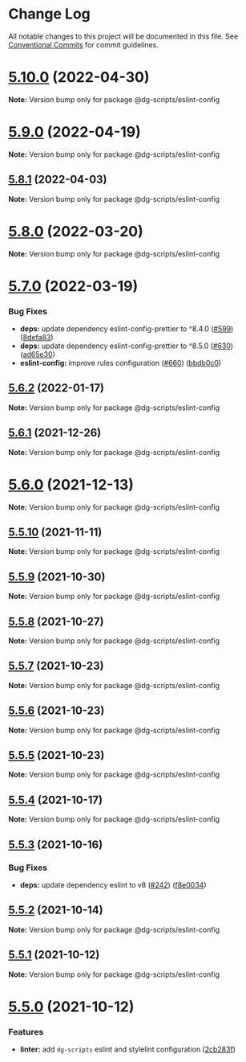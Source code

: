 # Change Log

All notable changes to this project will be documented in this file.
See [Conventional Commits](https://conventionalcommits.org) for commit guidelines.

# [5.10.0](https://github.com/sabertazimi/bod/compare/v5.9.0...v5.10.0) (2022-04-30)

**Note:** Version bump only for package @dg-scripts/eslint-config





# [5.9.0](https://github.com/sabertazimi/bod/compare/v5.8.1...v5.9.0) (2022-04-19)

**Note:** Version bump only for package @dg-scripts/eslint-config





## [5.8.1](https://github.com/sabertazimi/bod/compare/v5.8.0...v5.8.1) (2022-04-03)

**Note:** Version bump only for package @dg-scripts/eslint-config





# [5.8.0](https://github.com/sabertazimi/bod/compare/v5.7.0...v5.8.0) (2022-03-20)

**Note:** Version bump only for package @dg-scripts/eslint-config





# [5.7.0](https://github.com/sabertazimi/bod/compare/v5.6.2...v5.7.0) (2022-03-19)


### Bug Fixes

* **deps:** update dependency eslint-config-prettier to ^8.4.0 ([#599](https://github.com/sabertazimi/bod/issues/599)) ([8defa83](https://github.com/sabertazimi/bod/commit/8defa83023710d1fcbda911175456c09be448c92))
* **deps:** update dependency eslint-config-prettier to ^8.5.0 ([#630](https://github.com/sabertazimi/bod/issues/630)) ([ad65e30](https://github.com/sabertazimi/bod/commit/ad65e309b874fca0011db65ff5e5b8303f26b178))
* **eslint-config:** improve rules configuration ([#660](https://github.com/sabertazimi/bod/issues/660)) ([bbdb0c0](https://github.com/sabertazimi/bod/commit/bbdb0c02e4aab8c6ef3206f18d96e29503b28032))





## [5.6.2](https://github.com/sabertazimi/bod/compare/v5.6.1...v5.6.2) (2022-01-17)

**Note:** Version bump only for package @dg-scripts/eslint-config





## [5.6.1](https://github.com/sabertazimi/bod/compare/v5.6.0...v5.6.1) (2021-12-26)

**Note:** Version bump only for package @dg-scripts/eslint-config





# [5.6.0](https://github.com/sabertazimi/bod/compare/v5.5.10...v5.6.0) (2021-12-13)

**Note:** Version bump only for package @dg-scripts/eslint-config





## [5.5.10](https://github.com/sabertazimi/bod/compare/v5.5.9...v5.5.10) (2021-11-11)

**Note:** Version bump only for package @dg-scripts/eslint-config





## [5.5.9](https://github.com/sabertazimi/bod/compare/v5.5.8...v5.5.9) (2021-10-30)

**Note:** Version bump only for package @dg-scripts/eslint-config





## [5.5.8](https://github.com/sabertazimi/bod/compare/v5.5.7...v5.5.8) (2021-10-27)

**Note:** Version bump only for package @dg-scripts/eslint-config





## [5.5.7](https://github.com/sabertazimi/bod/compare/v5.5.6...v5.5.7) (2021-10-23)

**Note:** Version bump only for package @dg-scripts/eslint-config





## [5.5.6](https://github.com/sabertazimi/bod/compare/v5.5.5...v5.5.6) (2021-10-23)

**Note:** Version bump only for package @dg-scripts/eslint-config





## [5.5.5](https://github.com/sabertazimi/bod/compare/v5.5.4...v5.5.5) (2021-10-23)

**Note:** Version bump only for package @dg-scripts/eslint-config





## [5.5.4](https://github.com/sabertazimi/bod/compare/v5.5.3...v5.5.4) (2021-10-17)

**Note:** Version bump only for package @dg-scripts/eslint-config





## [5.5.3](https://github.com/sabertazimi/bod/compare/v5.5.2...v5.5.3) (2021-10-16)


### Bug Fixes

* **deps:** update dependency eslint to v8 ([#242](https://github.com/sabertazimi/bod/issues/242)) ([f8e0034](https://github.com/sabertazimi/bod/commit/f8e0034b58221a7afa385c11214814882769e513))





## [5.5.2](https://github.com/sabertazimi/bod/compare/v5.5.1...v5.5.2) (2021-10-14)

**Note:** Version bump only for package @dg-scripts/eslint-config





## [5.5.1](https://github.com/sabertazimi/bod/compare/v5.5.0...v5.5.1) (2021-10-12)

**Note:** Version bump only for package @dg-scripts/eslint-config





# [5.5.0](https://github.com/sabertazimi/bod/compare/v5.4.1...v5.5.0) (2021-10-12)


### Features

* **linter:** add `dg-scripts` eslint and stylelint configuration ([2cb283f](https://github.com/sabertazimi/bod/commit/2cb283f8f96fd2381459b284c8d9afccd4b8fd66))
